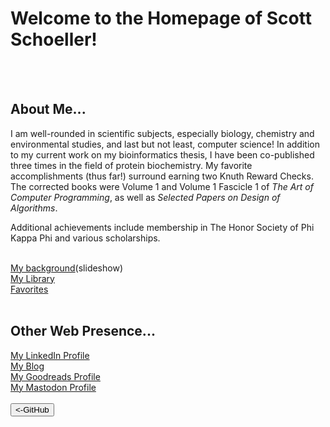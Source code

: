 <body>
<h1>Welcome to the Homepage of Scott Schoeller!</h1><br>
<br>
<h2>About Me...</h2>
<p>I am well-rounded in scientific subjects, especially biology, chemistry and environmental studies, and last but not least, computer science!
In addition to my current work on my bioinformatics thesis, I have been co-published three times in the field of protein biochemistry.
My favorite accomplishments (thus far!) surround earning two Knuth Reward Checks. The corrected books were Volume 1 and Volume 1 Fascicle 1 of <i>The Art of Computer Programming</i>, as well as <i>Selected Papers on Design of Algorithms</i>.</p> 
<p>Additional achievements include membership in The Honor Society of Phi Kappa Phi and various scholarships.</p><br>
<a href="https://drive.google.com/file/d/1NDO06h8JYRQKnt1zMERhviXTVNw9Fc1R/preview" width="640" height="480">My background</a>(slideshow)<br>
 <a href="https://sschoellerstem.github.io/knuthkorner.html">My Library</a><br>
<a href="https://sschoellerstem.github.io/favlinks.html">Favorites</a><br>
<br>
<h2>Other Web Presence...</h2>
<a href="https://www.linkedin.com/in/sschoellerSTEM">My LinkedIn Profile</a><br>
<a href="https://sschoellerSTEM.blogspot.com">My Blog</a><br>
<a href="https://www.goodreads.com/sschoellerstem">My Goodreads Profile</a><br>
<a rel="me" href="https://noc.social/@sschoellerSTEM">My Mastodon Profile</a><br>
<br>
<form action="https://github.com/sschoellerSTEM">
<button type="submit">&lt;-GitHub</button>
</form>
</body>
